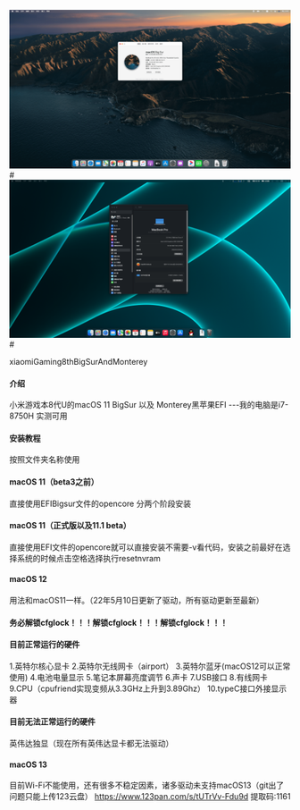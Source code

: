 ![输入图片说明](https://github.com/1161474617/xiaomiGaming8th11_12_13/blob/master/BigSur.png)# 
![输入图片说明](https://github.com/1161474617/xiaomiGaming8th11_12_13/blob/master/macOS13.png)# 

xiaomiGaming8thBigSurAndMonterey
#### 介绍
小米游戏本8代U的macOS 11 BigSur 以及 Monterey黑苹果EFI
---我的电脑是i7-8750H 实测可用

#### 安装教程
按照文件夹名称使用
#### macOS 11（beta3之前）
直接使用EFIBigsur文件的opencore 分两个阶段安装
#### macOS 11（正式版以及11.1 beta）
直接使用EFI文件的opencore就可以直接安装不需要-v看代码，安装之前最好在选择系统的时候点击空格选择执行resetnvram 

#### macOS 12
用法和macOS11一样。（22年5月10日更新了驱动，所有驱动更新至最新）


#### 务必解锁cfglock！！！解锁cfglock！！！解锁cfglock！！！ ####
#### 目前正常运行的硬件 ####
1.英特尔核心显卡
2.英特尔无线网卡（airport）
3.英特尔蓝牙(macOS12可以正常使用)
4.电池电量显示
5.笔记本屏幕亮度调节
6.声卡
7.USB接口
8.有线网卡
9.CPU（cpufriend实现变频从3.3GHz上升到3.89Ghz）
10.typeC接口外接显示器
#### 目前无法正常运行的硬件 ####
英伟达独显（现在所有英伟达显卡都无法驱动）

#### macOS 13 ####
目前Wi-Fi不能使用，还有很多不稳定因素，诸多驱动未支持macOS13（git出了问题只能上传123云盘）
https://www.123pan.com/s/tUTrVv-Fdu9d 提取码:1161
